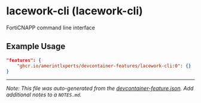 
# lacework-cli (lacework-cli)

FortiCNAPP command line interface

## Example Usage

```json
"features": {
    "ghcr.io/amerintlxperts/devcontainer-features/lacework-cli:0": {}
}
```





---

_Note: This file was auto-generated from the [devcontainer-feature.json](https://github.com/amerintlxperts/devcontainer-features/blob/main/src/lacework-cli/devcontainer-feature.json).  Add additional notes to a `NOTES.md`._
